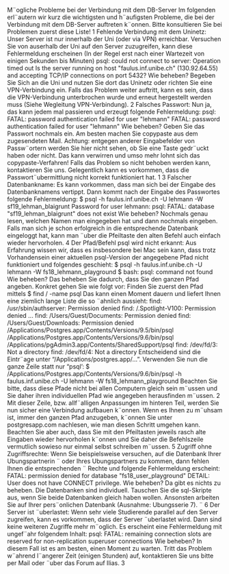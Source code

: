 
M¨ogliche Probleme bei der Verbindung mit dem
DB-Server
Im folgenden erl¨autern wir kurz die wichtigsten und h¨aufigsten Probleme, die
bei der Verbindung mit dem DB-Server auftreten k¨onnen. Bitte konsultieren
Sie bei Problemen zuerst diese Liste!
1 Fehlende Verbindung mit dem Uninetz:
Unser Server ist nur innerhalb der Uni (oder via VPN) erreichbar. Versuchen
Sie von auserhalb der Uni auf den Server zuzugreifen, kann diese Fehlermeldung
erscheinen (In der Regel erst nach einer Wartezeit von einigen Sekunden bis
Minuten)
psql: could not connect to server: Operation timed out
Is the server running on host "faulus.inf.unibe.ch"
(130.92.64.55) and accepting
TCP/IP connections on port 5432?
Wie beheben?
Begeben Sie Sich an die Uni und nutzen Sie dort das Uninetz oder richten Sie
eine VPN-Verbindung ein. Falls das Problem weiter auftritt, kann es sein, dass
die VPN-Verbindung unterbrochen wurde und erneut hergestellt werden muss
(Siehe Wegleitung VPN-Verbindung).
2 Falsches Passwort:
Nun ja, das kann jedem mal passieren und erzeugt folgende Fehlermeldung:
psql: FATAL: password authentication failed for user "lehmann"
FATAL: password authentication failed for user "lehmann"
Wie beheben?
Geben Sie das Passwort nochmals ein. Am besten machen Sie copypaste aus dem
zugesendeten Mail. Achtung: entgegen anderer Eingabefelder von Passw¨ortern
werden Sie hier nicht sehen, ob Sie eine Taste gedr¨uckt haben oder nicht. Das
kann verwirren und umso mehr lohnt sich das copypaste-Verfahren!
Falls das Problem so nicht behoben werden kann, kontaktieren Sie uns. Gelegentlich kann es vorkommen, dass die Passwort¨ubermittlung nicht korrekt funktioniert hat.
1
3 Falscher Datenbankname:
Es kann vorkommen, dass man sich bei der Eingabe des Datenbanknamens vertippt. Dann kommt nach der Eingabe des Passwortes folgende Fehlermeldung:
$ psql -h faulus.inf.unibe.ch -U lehmann -W sf19_lehman_blaigrunt
Password for user lehmann:
psql: FATAL: database "sf19_lehman_blaigrunt" does not exist
Wie beheben?
Nochmals genau lesen, welchen Namen man eingegeben hat und dann nochmals
eingeben. Falls man sich je schon erfolgreich in die entsprechende Datenbank
eingeloggt hat, kann man ¨uber die Pfeiltaste den alten Befehl auch einfach
wieder hervorholen.
4 Der Pfad/Befehl psql wird nicht erkannt:
Aus Erfahrung wissen wir, dass es insbesondere bei Mac sein kann, dass trotz
Vorhandensein einer aktuellen psql-Version der angegebene Pfad nicht funktioniert und folgendes geschieht:
$ psql -h faulus.inf.unibe.ch -U lehmann -W fs18_lehmann_playground
$ bash: psql: command not found
Wie beheben?
Das beheben Sie dadurch, dass Sie den ganzen Pfad angeben. Konkret gehen
Sie wie folgt vor: Finden Sie zuerst den Pfad mittels
$ find / -name psql
Das kann einen Moment dauern und liefert Ihnen eine ziemlich lange Liste die
so ¨ahnlich aussieht:
find: /usr/sbin/authserver: Permission denied
find: /.Spotlight-V100: Permission denied
...
find: /Users/Guest/Documents: Permission denied
find: /Users/Guest/Downloads: Permission denied
/Applications/Postgres.app/Contents/Versions/9.5/bin/psql
/Applications/Postgres.app/Contents/Versions/9.6/bin/psql
/Applications/pgAdmin3.app/Contents/SharedSupport/psql
find: /dev/fd/3: Not a directory
find: /dev/fd/4: Not a directory
Entscheidend sind die Eintr¨age unter “/Applications/postgres.app/...”. Verwenden Sie nun die ganze Zeile statt nur “psql’:
$ /Applications/Postgres.app/Contents/Versions/9.6/bin/psql -h
faulus.inf.unibe.ch -U lehmann -W fs18_lehmann_playground
Beachten Sie bitte, dass diese Pfade nicht bei allen Computern gleich sein
m¨ussen und Sie daher ihren individuellen Pfad wie angegeben herausfinden
m¨ussen.
2
Mit dieser Zeile, bzw. allf¨alligen Anpassungen im hinteren Teil, werden Sie nun
sicher eine Verbindung aufbauen k¨onnen. Wenn es Ihnen zu m¨uhsam ist, immer
den ganzen Pfad anzugeben, k¨onnen Sie unter postgresapp.com nachlesen, wie
man diesen Schritt umgehen kann. Beachten Sie aber auch, dass Sie mit den
Pfeiltasten jeweils rasch alte Eingaben wieder hervorholen k¨onnen und Sie daher
die Befehlszeile vermutlich sowieso nur einmal selbst schreiben m¨ussen.
5 Zugriff ohne Zugriffsrechte:
Wenn Sie beispielsweise versuchen, auf die Datenbank Ihrer Ubungspartnerin ¨
oder Ihres Ubungspartners zu kommen, dann fehlen Ihnen die entsprechenden ¨
Rechte und folgende Fehlermeldung erscheint:
FATAL: permission denied for database "fs18_user_playground"
DETAIL: User does not have CONNECT privilege.
Wie beheben?
Da gibt es nichts zu beheben. Die Datenbanken sind individuell. Tauschen Sie
die sql-Skripte aus, wenn Sie beide Datenbanken gleich haben wollen. Ansonsten
arbeiten Sie auf Ihrer pers¨onlichen Datenbank (Ausnahme: Ubungsserie 7). ¨
6 Der Server ist ¨uberlastet:
Wenn sehr viele Studierende parallel auf den Server zugreifen, kann es vorkommen, dass der Server ¨uberlastet wird. Dann sind keine weiteren Zugriffe mehr
m¨oglich. Es erscheint eine Fehlermeldung mit ungef¨ahr folgendem Inhalt:
psql: FATAL: remaining connection slots are reserved for
non-replication superuser connections
Wie beheben?
In diesem Fall ist es am besten, einen Moment zu warten. Tritt das Problem
w¨ahrend l¨angerer Zeit (einigen Stunden) auf, kontaktieren Sie uns bitte per Mail
oder ¨uber das Forum auf Ilias.
3
